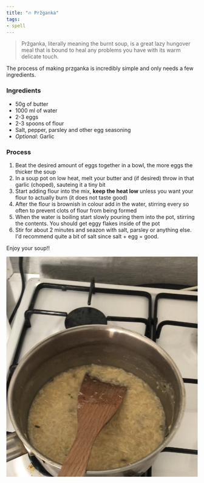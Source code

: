 ```yaml
---
title: "🔥 Pržganka"
tags:
- spell
---
```


> Pržganka, literally meaning the burnt soup, is a great lazy hungover meal that is bound to heal any problems you have with its warm delicate touch.

The process of making przganka is incredibly simple and only needs a few ingredients.

### Ingredients
- 50g of butter
- 1000 ml of water
- 2-3 eggs
- 2-3 spoons of flour
- Salt, pepper, parsley and other egg seasoning
- *Optional*: Garlic

### Process
1. Beat the desired amount of eggs together in a bowl, the more eggs the thicker the soup
2. In a soup pot on low heat, melt your butter and (if desired) throw in that garlic (choped), sauteing it a tiny bit
3. Start adding flour into the mix, **keep the heat low** unless you want your flour to actually burn (it does not taste good)
4. After the flour is brownish in colour add in the water, stirring every so often to prevent clots of flour from being formed
5. When the water is boiling start slowly pouring them into the pot, stirring the contents. You should get eggy flakes inside of the pot
6. Stir for about 2 minutes and seazon with salt, parsley or anything else. I'd recommend quite a bit of salt since salt + egg = good.

Enjoy your soup!!

![](content/notes/_media/przganka.jpeg)